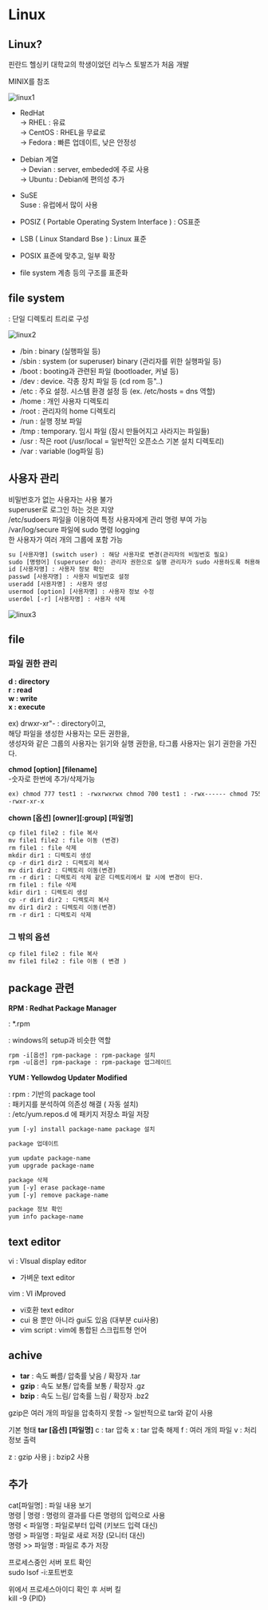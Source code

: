 # Linux

## Linux?

핀란드 헬싱키 대학교의 학생이었던 리누스 토발즈가 처음 개발

MINIX를 참조

![linux1](../images/linux1.png)

- RedHat  
  → RHEL : 유료     
  → CentOS : RHEL을 무료로     
  → Fedora : 빠른 업데이트, 낮은 안정성    

- Debian 계열  
  → Devian : server, embeded에 주로 사용    
  → Ubuntu : Debian에 편의성 추가    

- SuSE  
  Suse : 유럽에서 많이 사용    

- POSIZ ( Portable Operating System Interface ) : OS표준    
- LSB ( Linux Standard Bse ) : Linux 표준    
- POSIX 표준에 맞추고, 일부 확장     
- file system 계층 등의 구조를 표준화     

## file system

: 단일 디렉토리 트리로 구성

![linux2](../images/linux2.png)

- /bin : binary (실행파일 등)
- /sbin : system (or superuser) binary (관리자를 위한 실행파일 등)
- /boot : booting과 관련된 파일 (bootloader, 커널 등)
- /dev : device. 각종 장치 파일 등 (cd rom 등"..)
- /etc : 주요 설정. 시스템 환경 설정 등 (ex. /etc/hosts = dns 역할)
- /home : 개인 사용자 디렉토리
- /root : 관리자의 home 디렉토리
- /run : 실행 정보 파일
- /tmp : temporary. 임시 파일 (잠시 만들어지고 사라지는 파일들)
- /usr : 작은 root (/usr/local = 일반적인 오픈소스 기본 설치 디렉토리)
- /var : variable (log파일 등)

## 사용자 관리

비밀번호가 없는 사용자는 사용 불가  
superuser로 로그인 하는 것은 지양  
/etc/sudoers 파일을 이용하여 특정 사용자에게 관리 명령 부여 가능  
/var/log/secure 파일에 sudo 명령 logging  
한 사용자가 여러 개의 그룹에 포함 가능

```html
su [사용자명] (switch user) : 해당 사용자로 변경(관리자의 비밀번호 필요)    
sudo [명령어] (superuser do): 관리자 권한으로 실행 관리자가 sudo 사용하도록 허용해야 함    
id [사용자명] : 사용자 정보 확인     
passwd [사용자명] : 사용자 비밀번호 설정     
useradd [사용자명] : 사용자 생성     
usermod [option] [사용자명] : 사용자 정보 수정    
userdel [-r] [사용자명] : 사용자 삭제    
```

![linux3](../images/linux3.png)

## file

### 파일 권한 관리

**d : directory  
r : read  
w : write  
x : execute**

ex) drwxr-xr"- : directory이고,  
해당 파일을 생성한 사용자는 모든 권한을,  
생성자와 같은 그룹의 사용자는 읽기와 실행 권한을, 타그룹 사용자는 읽기 권한을 가진다.

**chmod [option] [filename]**  
-숫자로 한번에 추가/삭제가능

```html
ex) chmod 777 test1 : -rwxrwxrwx chmod 700 test1 : -rwx------ chmod 755 test1 :
-rwxr-xr-x
```

**chown [옵션] [owner][:group] [파일명]**

```html
cp file1 file2 : file 복사 
mv file1 file2 : file 이동 (변경) 
rm file1 : file 삭제 
mkdir dir1 : 디렉토리 생성 
cp -r dir1 dir2 : 디렉토리 복사 
mv dir1 dir2 : 디렉토리 이동(변경) 
rm -r dir1 : 디렉토리 삭제 같은 디렉토리에서 할 시에 변경이 된다. 
rm file1 : file 삭제 
kdir dir1 : 디렉토리 생성 
cp -r dir1 dir2 : 디렉토리 복사 
mv dir1 dir2 : 디렉토리 이동(변경) 
rm -r dir1 : 디렉토리 삭제
```

### 그 밖의 옵션

```html
cp file1 file2 : file 복사 
mv file1 file2 : file 이동 ( 변경 )
```

## package 관련

**RPM : Redhat Package Manager**

: \*.rpm     

: windows의 setup과 비슷한 역할    

```html
rpm -i[옵션] rpm-package : rpm-package 설치 
rpm -u[옵션] rpm-package : rpm-package 업그레이드
```

**YUM : Yellowdog Updater Modified**

: rpm : 기반의 package tool     
: 패키지를 분석하여 의존성 해결 ( 자동 설치)      
: /etc/yum.repos.d 에 패키지 저장소 파일 저장      

```html
yum [-y] install package-name package 설치   

package 업데이트      

yum update package-name     
yum upgrade package-name     

package 삭제
yum [-y] erase package-name 
yum [-y] remove package-name 

package 정보 확인
yum info package-name  
```

## text editor

vi : VIsual display editor
- 가벼운 text editor

vim : VI iMproved
- vi호환 text editor
- cui 용 뿐만 아니라 gui도 있음 (대부분 cui사용)
- vim script : vim에 통합된 스크립트형 언어

## achive

- **tar** : 속도 빠름/ 압축률 낮음 / 확장자 .tar 
- **gzip** : 속도 보통/ 압축률 보통 / 확장자 .gz 
- **bzip** : 속도 느림/ 압축률 느림 / 확장자 .bz2 

gzip은 여러 개의 파일을 압축하지 못함 -> 일반적으로 tar와 같이 사용

기본 형태
**tar [옵션] [파일명]**
c : tar 압축
x : tar 압축 해제
f : 여러 개의 파일
v : 처리 정보 출력

z : gzip 사용
j : bzip2 사용

## 추가

cat[파일명] : 파일 내용 보기    
명령 | 명령 : 명령의 결과를 다른 명령의 입력으로 사용     
명령 < 파일명 : 파일로부터 입력 (키보드 입력 대신)    
명령 > 파일명 : 파일로 새로 저장 (모니터 대신)    
명령 >> 파일명 : 파일로 추가 저장     

프로세스중인 서버 포트 확인    
sudo lsof -i:포트번호    

위에서 프로세스아이디 확인 후 서버 킬    
kill -9 {PID}      